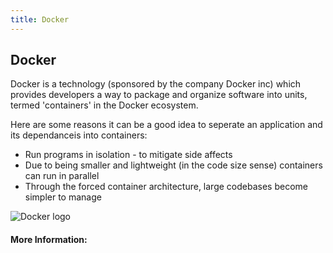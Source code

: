 ```yaml
---
title: Docker
---
```

## Docker

Docker is a technology (sponsored by the company Docker inc) which provides developers a way to package and organize software into units, termed 'containers' in the Docker ecosystem. 

Here are some reasons it can be a good idea to seperate an application and its dependanceis into containers:

- Run programs in isolation - to mitigate side affects
- Due to being smaller and lightweight (in the code size sense) containers can run in parallel
- Through the forced container architecture, large codebases become simpler to manage



![Docker logo](http://logo-logos.com/wp-content/uploads/2016/10/Docker_logo_logotype.png)

#### More Information:
<!-- Please add any articles you think might be helpful to read before writing the article -->
<a href='' target='_blank' rel='nofollow'></a>

